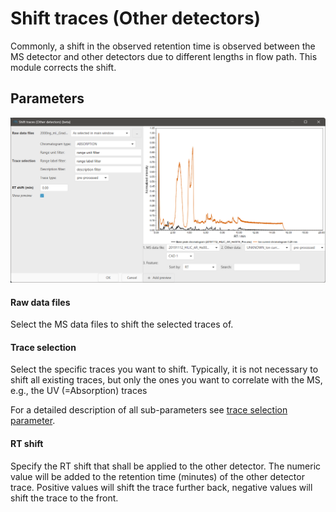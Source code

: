 # Shift traces (Other detectors)

Commonly, a shift in the observed retention time is observed between the MS detector and other
detectors due to different lengths in flow path. This module corrects the shift.

## Parameters

![shift_traces.png](shift_traces.png)

#### Raw data files

Select the MS data files to shift the selected traces of.

#### Trace selection

Select the specific traces you want to shift. Typically, it is not necessary to shift all existing
traces, but only the ones you want to correlate with the MS, e.g., the UV (=Absorption) traces

For a detailed description of all sub-parameters
see [trace selection parameter](../otherdetector_glossary.md#trace-selection-parameter).

#### RT shift

Specify the RT shift that shall be applied to the other detector. The numeric value will be added to
the retention time (minutes) of the other detector trace. Positive values will shift the trace
further back, negative values will shift the trace to the front.

